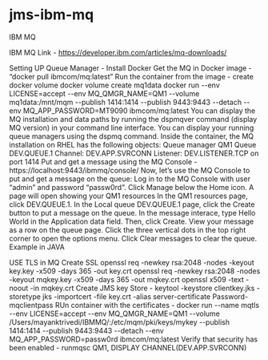 # jms-ibm-mq
IBM MQ

IBM MQ Link - https://developer.ibm.com/articles/mq-downloads/

 
Setting UP Queue Manager - 
Install Docker
Get the MQ in Docker image - “docker pull ibmcom/mq:latest”
Run the container from the image - 
create docker volume docker volume create mq1data
docker run --env LICENSE=accept --env MQ_QMGR_NAME=QM1 --volume mq1data:/mnt/mqm --publish 1414:1414 --publish 9443:9443 --detach --env MQ_APP_PASSWORD=MT9090 ibmcom/mq:latest
You can display the MQ installation and data paths by running the dspmqver command (display MQ version) in your command line interface.
You can display your running queue managers using the dspmq command.
Inside the container, the MQ installation on RHEL has the following objects:
Queue manager QM1
Queue DEV.QUEUE.1
Channel: DEV.APP.SVRCONN
Listener: DEV.LISTENER.TCP on port 1414
Put and get a message using the MQ Console - https://localhost:9443/ibmmq/console/ 
Now, let’s use the MQ Console to put and get a message on the queue:
Log in to the MQ Console with user “admin” and password “passw0rd”.
Click Manage below the Home icon. A page will open showing your QM1 resources
In the QM1 resources page, click DEV.QUEUE.1.
In the Local queue DEV.QUEUE.1 page, click the Create button to put a message on the queue.
In the message interace, type Hello World in the Application data field. Then, click Create.
View your message as a row on the queue page.
Click the three vertical dots in the top right corner to open the options menu.
Click Clear messages to clear the queue.
Example in JAVA
 
USE TLS in MQ
Create SSL
openssl req -newkey rsa:2048 -nodes -keyout key.key -x509 -days 365 -out key.crt
openssl req -newkey rsa:2048 -nodes -keyout mqkey.key -x509 -days 365 -out mqkey.crt
 openssl x509 -text -noout -in mqkey.crt
Create JMS key Store -  keytool -keystore clientkey.jks -storetype jks -importcert -file key.crt -alias server-certificate
Password- mqclientpass
RUn container with the certificates - docker run --name mqtls --env LICENSE=accept --env MQ_QMGR_NAME=QM1 --volume /Users/mayanktrivedi/IBMMQ/:/etc/mqm/pki/keys/mykey --publish 1414:1414 --publish 9443:9443 --detach --env MQ_APP_PASSWORD=passw0rd ibmcom/mq:latest
Verify that security has been enabled - runmqsc QM1, DISPLAY CHANNEL(DEV.APP.SVRCONN)
 



